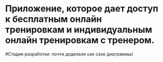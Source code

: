 # Приложение, которое дает доступ к бесплатным онлайн тренировкам и индивидуальным онлайн тренировкам с тренером.
#Стадия разработки: почти доделали use case диаграммы)
